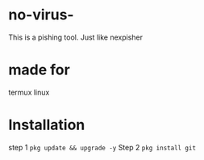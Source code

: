 

# no-virus-
This is a pishing tool.
Just like nexpisher 


# made for
termux
linux


# Installation
step 1 ```pkg update && upgrade -y```
Step 2 ```pkg install git ```




